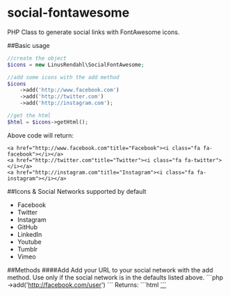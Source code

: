 social-fontawesome
==================

PHP Class to generate social links with FontAwesome icons.

##Basic usage

```php
//create the object
$icons = new LinusRendahl\SocialFontAwesome;

//add some icons with the add method
$icons
	->add('http://www.facebook.com')
	->add('http://twitter.com')
	->add('http://instagram.com');

//get the html
$html = $icons->getHtml();
```
Above code will return:
```¨html
<a href="http://www.facebook.com"title="Facebook"><i class="fa fa-facebook"></i></a>
<a href="http://twitter.com"title="Twitter"><i class="fa fa-twitter"></i></a>
<a href="http://instagram.com"title="Instagram"><i class="fa fa-instagram"></i></a>
```

##Icons & Social Networks supported by default
- Facebook
- Twitter
- Instagram
- GitHub
- LinkedIn
- Youtube
- Tumblr
- Vimeo

##Methods
####Add
Add your URL to your social network with the add method. Use only if the social network is in the defaults listed above.
´´´php
->add('http://facebook.com/user')
´´´
Returns:
´´´html
<a href="http://facebook.com/user" title="Facebook"><i class="fa fa-facebook"></i>
´´´
